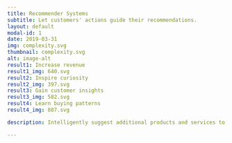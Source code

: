 ```yaml
---
title: Recommender Systems
subtitle: Let customers' actions guide their recommendations.
layout: default
modal-id: 1
date: 2019-03-31
img: complexity.svg
thumbnail: complexity.svg
alt: image-alt
result1: Increase revenue
result1_img: 640.svg
result2: Inspire curiosity
result2_img: 397.svg
result3: Gain customer insights
result3_img: 582.svg
result4: Learn buying patterns
result4_img: 887.svg

description: Intelligently suggest additional products and services to your customers. This technique has spurred tremendous growth in online retailers and can be applied to many other product and service companies, B2B and B2C alike.

---
```


